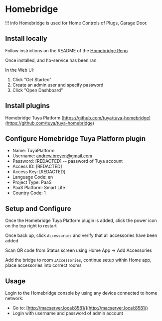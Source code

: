 # Homebridge

!!! info
    Homebridge is used for Home Controls of Plugs, Garage Door.

## Install locally

Follow instrictions on the README of the [Homebridge Repo](https://github.com/homebridge/homebridge/wiki/Install-Homebridge-on-macOS)

Once installed, and hb-service has been ran:

In the Web UI:

1. Click "Get Started"
2. Create an admin user and specify password
3. Click "Open Dashboard"

## Install plugins
Homebridge Tuya Platform [https://github.com/tuya/tuya-homebridge](https://github.com/tuya/tuya-homebridge)

## Configure Homebridge Tuya Platform plugin
- Name: TuyaPlatform
- Username: andrew.breyen@gmail.com
- Password: [REDACTED] -- password of Tuya account
- Access ID: [REDACTED]
- Access Key: [REDACTED]
- Language Code: en
- Project Type: PaaS
- PaaS Platform: Smart Life
- Country Code: 1

## Setup and Configure
Once the Homebridge Tuya Platform plugin is added, click the power icon on the top right to restart

Once back up, click `Accessories` and verify that all accessories have been added

Scan QR code from Status screen using Home App -> Add Accessories

Add the bridge to room `ZAccessories`, continue setup within Home app, place accessories into correct rooms

## Usage
Login to the Homebridge console by using any device connected to home network:

- Go to: [http://macserver.local:8581/](http://macserver.local:8581/)
- Login with username and password of admin account

